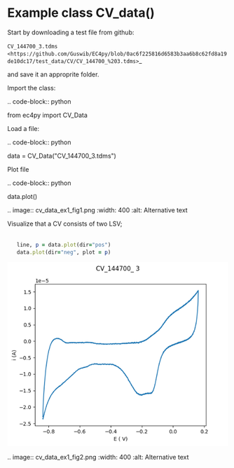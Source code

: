 


Example class CV_data()
================================================

Start by downloading a test file from github:

`CV_144700_3.tdms <https://github.com/Guswib/EC4py/blob/0ac6f225816d6583b3aa6b8c62fd8a19de10dc17/test_data/CV/CV_144700_%203.tdms>`_

and save it an approprite folder.

Import the class:

.. code-block:: python

   from ec4py import CV_Data

Load a file:



.. code-block:: python

   data = CV_Data("CV_144700_3.tdms")




Plot file

.. code-block:: python

   data.plot()

.. image:: cv_data_ex1_fig1.png
  :width: 400
  :alt: Alternative text

Visualize that a CV consists of two LSV;

```ruby
   
   line, p = data.plot(dir="pos")
   data.plot(dir="neg", plot = p)
```

![plot](./cv_data_ex1_fig1.png)

.. image:: cv_data_ex1_fig2.png
  :width: 400
  :alt: Alternative text


